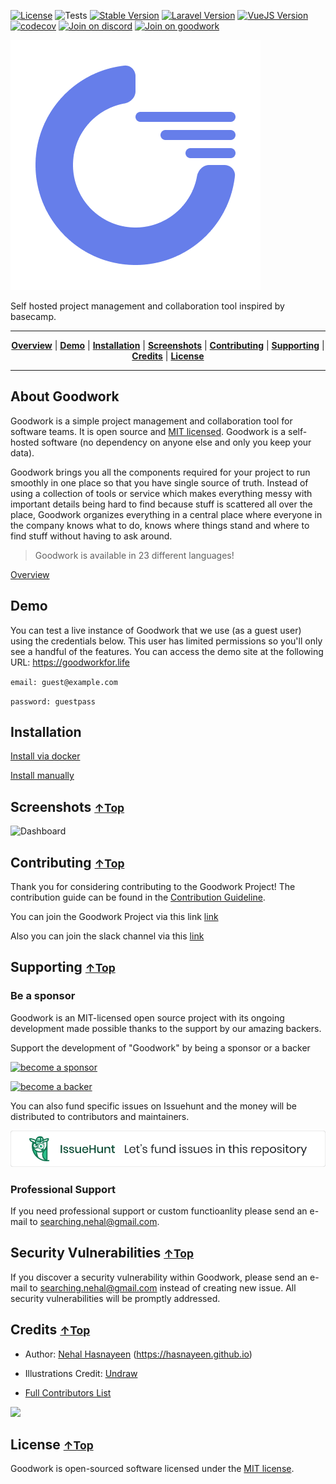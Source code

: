 [![License](http://img.shields.io/badge/license-MIT-brightgreen.svg)](https://github.com/iluminar/goodwork/blob/dev/LICENSE)
![Tests](https://github.com/iluminar/goodwork/workflows/Tests/badge.svg?branch=dev)
[![Stable Version](https://poser.pugx.org/iluminar/goodwork/v/stable)](https://github.com/iluminar/goodwork)
[![Laravel Version](https://img.shields.io/badge/Laravel-7.0-brightgreen.svg?style=flat)](https://github.com/laravel/laravel)
[![VueJS Version](https://img.shields.io/badge/vue-2.5-brightgreen.svg?style=flat)](https://github.com/vuejs/vue)
[![codecov](https://codecov.io/gh/iluminar/goodwork/branch/master/graph/badge.svg)](https://codecov.io/gh/iluminar/goodwork)
[![Join on discord](https://img.shields.io/badge/join%20on-discord-orange)](https://discord.gg/4DvTQsc)
[![Join on goodwork](https://img.shields.io/badge/join%20on-goodwork-orange.svg)](https://goodworkfor.life/register/invite-link/ovCPAFpnwIhrvqUrlvynarP9HVRBC5mH)

<img src="public/logos/logo_square.png" alt="Goodwork" style="max-width:100%;">

Self hosted project management and collaboration tool inspired by basecamp.

<hr>
<p align="center">
<b><a href="#about-goodwork">Overview</a></b>
|
<b><a href="#demo">Demo</a></b>
|
<b><a href="#installation">Installation</a></b>
|
<b><a href="#screenshots-top">Screenshots</a></b>
|
<b><a href="#contributing-top">Contributing</a></b>
|
<b><a href="#supporting-top">Supporting</a></b>
|
<b><a href="#credits-top">Credits</a></b>
|
<b><a href="#license-top">License</a></b>
</p>

<hr>

## About Goodwork

Goodwork is a simple project management and collaboration tool for software teams. It is open source and [MIT licensed](https://github.com/iluminar/goodwork/blob/dev/LICENSE). Goodwork is a self-hosted software (no dependency on anyone else and only you keep your data).

Goodwork brings you all the components required for your project to run smoothly in one place so that you have single source of truth. Instead of using a collection of tools or service which makes everything messy with important details being hard to find because stuff is scattered all over the place, Goodwork organizes everything in a central place where everyone in the company knows what to do, knows where things stand and where to find stuff without having to ask around.

> Goodwork is available in 23 different languages!

[Overview](https://github.com/iluminar/goodwork/wiki/Overview)

## Demo

You can test a live instance of Goodwork that we use (as a guest user) using the credentials below. This user has limited permissions so you'll only see a handful of the features. You can access the demo site at the following URL: https://goodworkfor.life

`email: guest@example.com`

`password: guestpass`

## Installation

[Install via docker](https://github.com/iluminar/goodwork/wiki/Installation#setup-using-docker)

[Install manually](https://github.com/iluminar/goodwork/wiki/Installation#setup-usual-way-if-youre-not-using-docker)

## Screenshots <small>[↑Top](#about-goodwork)</small>

![Dashboard](https://i.imgur.com/86mwtxo.png)

## Contributing <small>[↑Top](#about-goodwork)</small>

Thank you for considering contributing to the Goodwork Project! The contribution guide can be found in the [Contribution Guideline](https://github.com/iluminar/goodwork/wiki/Contribution-Guideline).

You can join the Goodwork Project via this link [link](https://goodworkfor.life/register/invite-link/ovCPAFpnwIhrvqUrlvynarP9HVRBC5mH)

Also you can join the slack channel via this [link](https://discord.gg/4DvTQsc)

## Supporting <small>[↑Top](#about-goodwork)</small>

### Be a sponsor

Goodwork is an MIT-licensed open source project with its ongoing development made possible thanks to the support by our amazing backers.

Support the development of "Goodwork" by being a sponsor or a backer

<a href="https://opencollective.com/goodwork#sponsor"><img alt="become a sponsor" src="https://opencollective.com/goodwork/sponsors.svg" height="35px"></a>

<a href="https://opencollective.com/goodwork#sponsor"><img alt="become a backer" src="https://opencollective.com/goodwork/backers.svg" height="35px"></a>

You can also fund specific issues on Issuehunt and the money will be distributed to contributors and maintainers.

[![issuehunt-to-marktext](https://github.com/BoostIO/issuehunt-materials/raw/master/v1/issuehunt-button-v1.svg?sanitize=true)](https://issuehunt.io/repos/81873619)

### Professional Support

If you need professional support or custom functioanlity please send an e-mail to searching.nehal@gmail.com.

## Security Vulnerabilities <small>[↑Top](#about-goodwork)</small>

If you discover a security vulnerability within Goodwork, please send an e-mail to searching.nehal@gmail.com instead of creating new issue. All security vulnerabilities will be promptly addressed.

## Credits <small>[↑Top](#about-goodwork)</small>

- Author: [Nehal Hasnayeen](https://github.com/Hasnayeen) (https://hasnayeen.github.io)

- Illustrations Credit: [Undraw](https://undraw.co/)

- [Full Contributors List](https://github.com/iluminar/goodwork/graphs/contributors)

![](https://opencollective.com/goodwork/contributors.svg?width=890&button=false)

## License <small>[↑Top](#about-goodwork)</small>

Goodwork is open-sourced software licensed under the [MIT license](http://opensource.org/licenses/MIT).
